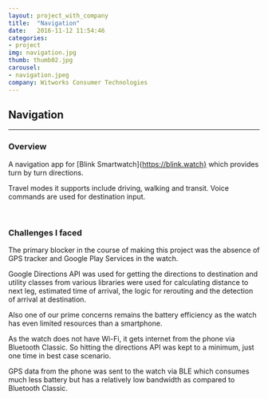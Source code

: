 ```yaml
---
layout: project_with_company
title:  "Navigation"
date:   2016-11-12 11:54:46
categories:
- project
img: navigation.jpg
thumb: thumb02.jpg
carousel:
- navigation.jpeg
company: Witworks Consumer Technologies
---
```

## Navigation
--------------

### Overview
A navigation app for [Blink Smartwatch]{https://blink.watch} which provides turn by turn directions.

Travel modes it supports include driving, walking and transit. Voice commands are used for destination input.

<br>

### Challenges I faced
The primary blocker in the course of making this project was the absence of GPS tracker and Google Play Services in the watch.

Google Directions API was used for getting the directions to destination and utility classes from various libraries were used for calculating distance to next leg, estimated time of arrival, the logic for rerouting and the detection of arrival at destination.

Also one of our prime concerns remains the battery efficiency as the watch has even limited resources than a smartphone.

As the watch does not have Wi-Fi, it gets internet from the phone via Bluetooth Classic. So hitting the directions API was kept to a minimum, just one time in best case scenario.

GPS data from the phone was sent to the watch via BLE which consumes much less battery but has a relatively low bandwidth as compared to Bluetooth Classic.